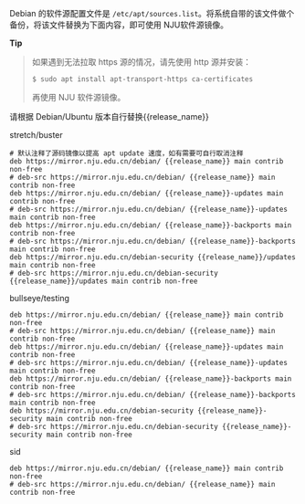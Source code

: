 Debian 的软件源配置文件是
`/etc/apt/sources.list`。将系统自带的该文件做个备份，将该文件替换为下面内容，即可使用 NJU软件源镜像。

**Tip**
> 如果遇到无法拉取 https 源的情况，请先使用 http 源并安装：
>
>```
>$ sudo apt install apt-transport-https ca-certificates
>```
>
>再使用 NJU 软件源镜像。

请根据 Debian/Ubuntu 版本自行替换{{release_name}}

stretch/buster

```
# 默认注释了源码镜像以提高 apt update 速度，如有需要可自行取消注释
deb https://mirror.nju.edu.cn/debian/ {{release_name}} main contrib non-free
# deb-src https://mirror.nju.edu.cn/debian/ {{release_name}} main contrib non-free
deb https://mirror.nju.edu.cn/debian/ {{release_name}}-updates main contrib non-free
# deb-src https://mirror.nju.edu.cn/debian/ {{release_name}}-updates main contrib non-free
deb https://mirror.nju.edu.cn/debian/ {{release_name}}-backports main contrib non-free
# deb-src https://mirror.nju.edu.cn/debian/ {{release_name}}-backports main contrib non-free
deb https://mirror.nju.edu.cn/debian-security {{release_name}}/updates main contrib non-free
# deb-src https://mirror.nju.edu.cn/debian-security {{release_name}}/updates main contrib non-free
```

bullseye/testing

```
deb https://mirror.nju.edu.cn/debian/ {{release_name}} main contrib non-free
# deb-src https://mirror.nju.edu.cn/debian/ {{release_name}} main contrib non-free
deb https://mirror.nju.edu.cn/debian/ {{release_name}}-updates main contrib non-free
# deb-src https://mirror.nju.edu.cn/debian/ {{release_name}}-updates main contrib non-free
deb https://mirror.nju.edu.cn/debian/ {{release_name}}-backports main contrib non-free
# deb-src https://mirror.nju.edu.cn/debian/ {{release_name}}-backports main contrib non-free
deb https://mirror.nju.edu.cn/debian-security {{release_name}}-security main contrib non-free
# deb-src https://mirror.nju.edu.cn/debian-security {{release_name}}-security main contrib non-free
```

sid

```
deb https://mirror.nju.edu.cn/debian/ {{release_name}} main contrib non-free
# deb-src https://mirror.nju.edu.cn/debian/ {{release_name}} main contrib non-free
```
